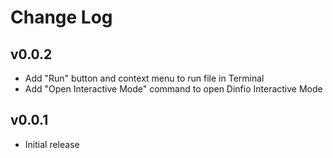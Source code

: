 # Change Log

## v0.0.2

- Add "Run" button and context menu to run file in Terminal
- Add "Open Interactive Mode" command to open Dinfio Interactive Mode

## v0.0.1

- Initial release